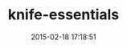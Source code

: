 ---
layout: post
title:  "knife-essentials"
repo:   "jkeiser/knife-essentials"
date:   2015-02-18 17:18:51
gemurl: http://www.opscode.com
---